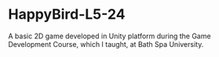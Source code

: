 # HappyBird-L5-24
A basic 2D game developed in Unity platform during the Game Development Course, which I taught, at Bath Spa University.
